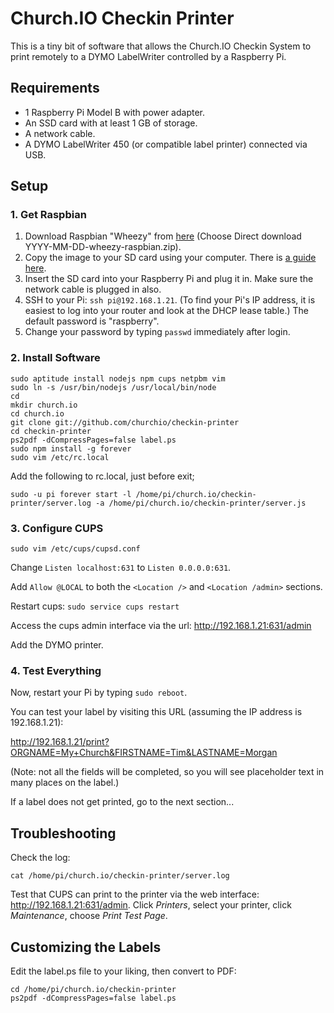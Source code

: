 # Church.IO Checkin Printer

This is a tiny bit of software that allows the Church.IO Checkin System to print remotely to a DYMO LabelWriter controlled by a Raspberry Pi.

## Requirements

* 1 Raspberry Pi Model B with power adapter.
* An SSD card with at least 1 GB of storage.
* A network cable.
* A DYMO LabelWriter 450 (or compatible label printer) connected via USB.

## Setup

### 1. Get Raspbian

1. Download Raspbian "Wheezy" from [here](http://www.raspberrypi.org/downloads) (Choose Direct download YYYY-MM-DD-wheezy-raspbian.zip).
2. Copy the image to your SD card using your computer. There is [a guide here](http://elinux.org/RPi_Easy_SD_Card_Setup).
3. Insert the SD card into your Raspberry Pi and plug it in. Make sure the network cable is plugged in also.
4. SSH to your Pi: `ssh pi@192.168.1.21`. (To find your Pi's IP address, it is easiest to log into your router and look at the DHCP lease table.) The default password is "raspberry".
5. Change your password by typing `passwd` immediately after login.

### 2. Install Software

```
sudo aptitude install nodejs npm cups netpbm vim
sudo ln -s /usr/bin/nodejs /usr/local/bin/node
cd
mkdir church.io
cd church.io
git clone git://github.com/churchio/checkin-printer
cd checkin-printer
ps2pdf -dCompressPages=false label.ps
sudo npm install -g forever
sudo vim /etc/rc.local
```

Add the following to rc.local, just before exit;

```
sudo -u pi forever start -l /home/pi/church.io/checkin-printer/server.log -a /home/pi/church.io/checkin-printer/server.js
```

### 3. Configure CUPS

```
sudo vim /etc/cups/cupsd.conf
```

Change `Listen localhost:631` to `Listen 0.0.0.0:631`.

Add `Allow @LOCAL` to both the `<Location />` and `<Location /admin>` sections.

Restart cups: `sudo service cups restart`

Access the cups admin interface via the url: http://192.168.1.21:631/admin

Add the DYMO printer.

### 4. Test Everything

Now, restart your Pi by typing `sudo reboot`.

You can test your label by visiting this URL (assuming the IP address is 192.168.1.21):

http://192.168.1.21/print?ORGNAME=My+Church&FIRSTNAME=Tim&LASTNAME=Morgan

(Note: not all the fields will be completed, so you will see placeholder text in many places on the label.)

If a label does not get printed, go to the next section...

## Troubleshooting

Check the log:
```
cat /home/pi/church.io/checkin-printer/server.log
```

Test that CUPS can print to the printer via the web interface: http://192.168.1.21:631/admin. Click *Printers*, select your printer, click *Maintenance*, choose *Print Test Page*.
   
## Customizing the Labels

Edit the label.ps file to your liking, then convert to PDF:

```
cd /home/pi/church.io/checkin-printer
ps2pdf -dCompressPages=false label.ps
```

